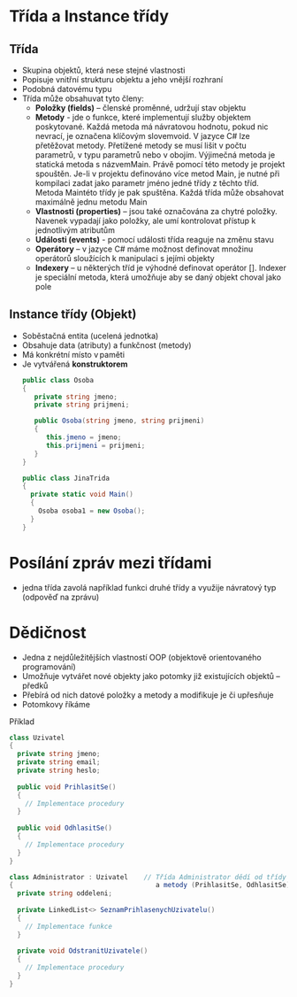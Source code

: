 # Třída a Instance třídy

## Třída  
- Skupina objektů, která nese stejné vlastnosti 
- Popisuje vnitřní strukturu objektu a jeho vnější rozhraní 
- Podobná datovému typu
- Třída může obsahuvat tyto členy:
  -  **Položky (fields)** – členské proměnné, udržují stav objektu
  -  **Metody** - jde  o  funkce,  které  implementují  služby  objektem  poskytované.  Každá  metoda  má  návratovou  hodnotu,  pokud  nic  nevrací,  je  označena  klíčovým  slovemvoid.  V  jazyce  C#  lze  přetěžovat  metody.  Přetížené  metody  se  musí  lišit  v  počtu  parametrů,  v  typu  parametrů  nebo  v  obojím.  Výjimečná  metoda  je  statická metoda s názvemMain. Právě pomocí této metody je projekt spouštěn. Je-li v projektu definováno více metod Main, je nutné při kompilaci zadat jako parametr jméno jedné třídy z těchto tříd. Metoda Maintéto třídy je pak spuštěna. Každá třída může obsahovat maximálně jednu metodu Main
  -  **Vlastnosti (properties)** – jsou také označována za chytré položky. Navenek vypadají jako položky, ale umí kontrolovat přístup k jednotlivým atributům
  -  **Události (events)** - pomocí události třída reaguje na změnu stavu
  -  **Operátory** – v jazyce C# máme možnost definovat množinu operátorů sloužících k manipulaci s jejími objekty
  -  **Indexery** – u některých tříd je výhodné definovat operátor []. Indexer je speciální metoda, která umožňuje aby se daný objekt choval jako pole

## Instance třídy (Objekt)
- Soběstačná entita (ucelená jednotka)
- Obsahuje data (atributy) a funkčnost (metody)
- Má konkrétní místo v paměti
- Je vytvářená **konstruktorem**
  ```cs
  public class Osoba
  {
     private string jmeno;
     private string prijmeni;

     public Osoba(string jmeno, string prijmeni)
     {
        this.jmeno = jmeno;
        this.prijmeni = prijmeni;
     }
  }
  
  public class JinaTrida
  {
    private static void Main()
    {
      Osoba osoba1 = new Osoba();
    }
  }
  ```

# Posílání zpráv mezi třídami
- jedna třída zavolá například funkci druhé třídy a využije návratový typ (odpověď na zprávu)

# Dědičnost
- Jedna z nejdůležitějších vlastností OOP (objektově orientovaného programování)
- Umožňuje vytvářet nové objekty jako potomky již existujících objektů – předků
- Přebírá od nich datové položky a metody a modifikuje je či upřesňuje
- Potomkovy říkáme

Příklad
```cs
class Uzivatel
{
  private string jmeno;
  private string email;
  private string heslo;
  
  public void PrihlasitSe()
  {
    // Implementace procedury
  }
  
  public void OdhlasitSe()
  {
    // Implementace procedury
  }
}

class Administrator : Uzivatel    // Třída Administrator dědí od třídy Uzivatel atributy (jmeno, email, heslo) 
{                                    a metody (PrihlasitSe, OdhlasitSe), které už není potřeba znovu implementovat
  private string oddeleni;
  
  private LinkedList<> SeznamPrihlasenychUzivatelu()
  {
    // Implementace funkce
  }
  
  private void OdstranitUzivatele()
  {
    // Implementace procedury
  }
}
```
